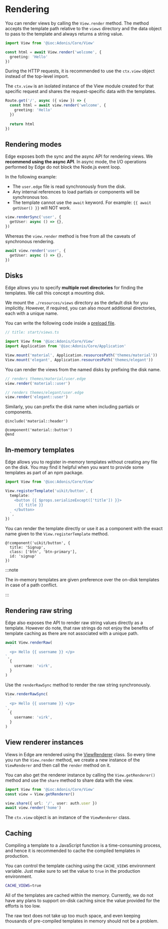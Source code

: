 # Rendering

You can render views by calling the `View.render` method. The method accepts the template path relative to the `views` directory and the data object to pass to the template and always returns a string value.

```ts
import View from '@ioc:Adonis/Core/View'

const html = await View.render('welcome', {
  greeting: 'Hello'
})
```

During the HTTP requests, it is recommended to use the `ctx.view` object instead of the top-level import.

The `ctx.view` is an isolated instance of the View module created for that specific request and shares the request-specific data with the templates.

```ts
Route.get('/', async ({ view }) => {
  const html = await view.render('welcome', {
    greeting: 'Hello'
  })
  
  return html
})
```

## Rendering modes

Edge exposes both the sync and the async API for rendering views. We **recommend using the async API**. In async mode, the I/O operations performed by Edge do not block the Node.js event loop.

In the following example:

- The `user.edge` file is read synchronously from the disk.
- Any internal references to load partials or components will be synchronous too.
- The template cannot use the `await` keyword. For example: `{{ await getUser() }}` will NOT work.

```ts
view.renderSync('user', {
  getUser: async () => {},
})
```

Whereas the `view.render` method is free from all the caveats of synchronous rendering.

```ts
await view.render('user', {
  getUser: async () => {},
})
```

## Disks

Edge allows you to specify **multiple root directories** for finding the templates. We call this concept a mounting disk.

We mount the `./resources/views` directory as the default disk for you implicitly. However, if required, you can also mount additional directories, each with a unique name.

You can write the following code inside a [preload file](link-to-preloading-files).

```ts
// title: start/views.ts

import View from '@ioc:Adonis/Core/View'
import Application from '@ioc:Adonis/Core/Application'

View.mount('material', Application.resourcesPath('themes/material'))
View.mount('elegant', Application.resourcesPath('themes/elegant'))
```

You can render the views from the named disks by prefixing the disk name.

```ts
// renders themes/material/user.edge
view.render('material::user')

// renders themes/elegant/user.edge
view.render('elegant::user')
```

Similarly, you can prefix the disk name when including partials or components.

```edge
@include('material::header')

@component('material::button')
@end
```

## In-memory templates

Edge allows you to register in-memory templates without creating any file on the disk. You may find it helpful when you want to provide some templates as part of an npm package.

```ts
import View from '@ioc:Adonis/Core/View'

View.registerTemplate('uikit/button', {
  template: `
    <button {{ $props.serializeExcept(['title']) }}>
      {{ title }}
    </button>
  `,
})
```

You can render the template directly or use it as a component with the exact name given to the `View.registerTemplate` method.

```edge
@!component('uikit/button', {
  title: 'Signup',
  class: ['btn', 'btn-primary'],
  id: 'signup'
})
```

:::note

The in-memory templates are given preference over the on-disk templates in case of a path conflict.

:::

## Rendering raw string

Edge also exposes the API to render raw string values directly as a template. However do note, that raw strings do not enjoy the benefits of template caching as there are not associated with a unique path.

```ts
await View.renderRaw(
  `
  <p> Hello {{ username }} </p>
`,
  {
    username: 'virk',
  }
)
```

Use the `renderRawSync` method to render the raw string synchronously.

```ts
View.renderRawSync(
  `
  <p> Hello {{ username }} </p>
`,
  {
    username: 'virk',
  }
)
```

## View renderer instances

Views in Edge are rendered using the [ViewRenderer](https://github.com/edge-js/edge/blob/develop/src/Renderer/index.ts) class. So every time you run the `View.render` method, we create a new instance of the `ViewRenderer` and then call the `render` method on it.

You can also get the renderer instance by calling the `View.getRenderer()` method and use the `share` method to share data with the view.

```ts
import View from '@ioc:Adonis/Core/View'
const view = View.getRenderer()

view.share({ url: '/', user: auth.user })
await view.render('home')
```

The `ctx.view` object is an instance of the `ViewRenderer` class.

## Caching

Compiling a template to a JavaScript function is a time-consuming process, and hence it is recommended to cache the compiled templates in production.

You can control the template caching using the `CACHE_VIEWS` environment variable. Just make sure to set the value to `true` in the production environment.

```sh
CACHE_VIEWS=true
```

All of the templates are cached within the memory. Currently, we do not have any plans to support on-disk caching since the value provided for the efforts is too low.

The raw text does not take up too much space, and even keeping thousands of pre-compiled templates in memory should not be a problem.
